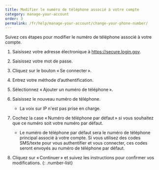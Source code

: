 ```yaml
---
title: Modifier le numéro de téléphone associé à votre compte
category: manage-your-account
order: 3
permalink: /fr/help/manage-your-account/change-your-phone-number/
---
```

Suivez ces étapes pour modifier le numéro de téléphone associé à votre compte.

1. Saisissez votre adresse électronique à <https://secure.login.gov>.
2. Saisissez votre mot de passe.
3. Cliquez sur le bouton « Se connecter ».
4. Entrez votre méthode d’authentification.
5. Sélectionnez « Ajouter un numéro de téléphone ».
6. Saisissez le nouveau numéro de téléphone.

   * La voix sur IP n'est pas prise en charge.
7. Cochez la case « Numéro de téléphone par défaut » si vous souhaitez que ce numéro soit votre numéro par défaut.

   * Le numéro de téléphone par défaut sera le numéro de téléphone principal associé à votre compte. Si vous utilisez des codes SMS/texte pour vous authentifier et vous connecter, ces codes seront envoyés au numéro de téléphone par défaut.
8. Cliquez sur « Continuer » et suivez les instructions pour confirmer vos modifications.
   {: .number-list}